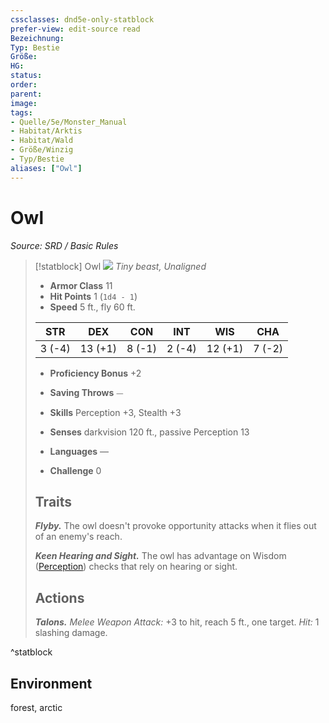 ```yaml
---
cssclasses: dnd5e-only-statblock
prefer-view: edit-source read
Bezeichnung: 
Typ: Bestie
Größe: 
HG: 
status:
order:
parent:
image: 
tags:
- Quelle/5e/Monster_Manual
- Habitat/Arktis
- Habitat/Wald
- Größe/Winzig
- Typ/Bestie
aliases: ["Owl"]
---
```

# Owl
*Source: SRD / Basic Rules*  

> [!statblock] Owl
> ![](compendium/bestiary/beast/token/owl.png#token)
> *Tiny beast, Unaligned*
> 
> - **Armor Class** 11 
> - **Hit Points** 1 (`1d4 - 1`)
> - **Speed** 5 ft., fly 60 ft.
> 
> |STR|DEX|CON|INT|WIS|CHA|
> |:---:|:---:|:---:|:---:|:---:|:---:|
> | 3 (-4)|13 (+1)| 8 (-1)| 2 (-4)|12 (+1)| 7 (-2)|
> 
> - **Proficiency Bonus** +2
> - **Saving Throws** ⏤
> - **Skills** Perception +3, Stealth +3
> - **Senses** darkvision 120 ft., passive Perception 13
> 
> - **Languages** —
> - **Challenge** 0
> 
> ## Traits
> 
> ***Flyby.*** The owl doesn't provoke opportunity attacks when it flies out of an enemy's reach.
> 
> ***Keen Hearing and Sight.*** The owl has advantage on Wisdom ([Perception](rules/skills.md#Perception)) checks that rely on hearing or sight.
> 
> ## Actions
> 
> ***Talons.*** *Melee Weapon Attack:* +3 to hit, reach 5 ft., one target. *Hit:* 1 slashing damage.

^statblock

## Environment

forest, arctic